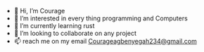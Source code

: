 - 👋 Hi, I’m Courage
- 👀 I’m interested in every thing programming and Computers
- 🌱 I’m currently learning rust
- 💞️ I’m looking to collaborate on any project
- 📫 reach me on my email Courageagbenyegah234@gmail.com

<!---
Carder07/Carder07 is a ✨ special ✨ repository because its `README.md` (this file) appears on your GitHub profile.
You can click the Preview link to take a look at your changes.
--->
